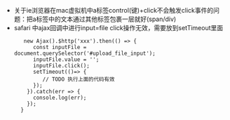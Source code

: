 * 关于ie浏览器在mac虚拟机中a标签control(键)+click不会触发click事件的问题：把a标签中的文本通过其他标签包裹一层就好(span/div)
* safari 中ajax回调中进行input=file click操作无效，需要放到setTimeout里面
  ```
     new Ajax().$http('xxx').then(() => {
        const inputFile = document.querySelector('#upload_file_input');
        inputFile.value = '';
        inputFile.click();
        setTimeout(()=> {
           // TODO 执行上面的代码有效
        });
      }).catch(err => {
        console.log(err);
      });
    }
  ```
